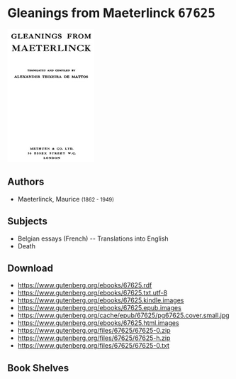 # Gleanings from Maeterlinck <kbd>67625</kbd>

![](./cover.medium.jpg "")

## Authors


 - Maeterlinck, Maurice <small>(1862 - 1949)</small>

## Subjects


 - Belgian essays (French) -- Translations into English
 - Death

## Download


 - https://www.gutenberg.org/ebooks/67625.rdf
 - https://www.gutenberg.org/ebooks/67625.txt.utf-8
 - https://www.gutenberg.org/ebooks/67625.kindle.images
 - https://www.gutenberg.org/ebooks/67625.epub.images
 - https://www.gutenberg.org/cache/epub/67625/pg67625.cover.small.jpg
 - https://www.gutenberg.org/ebooks/67625.html.images
 - https://www.gutenberg.org/files/67625/67625-0.zip
 - https://www.gutenberg.org/files/67625/67625-h.zip
 - https://www.gutenberg.org/files/67625/67625-0.txt

## Book Shelves


